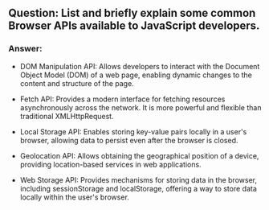 ## Question: List and briefly explain some common Browser APIs available to JavaScript developers.

### Answer:

- DOM Manipulation API: Allows developers to interact with the Document Object Model (DOM) of a web page, enabling dynamic changes to the content and structure of the page.

- Fetch API: Provides a modern interface for fetching resources asynchronously across the network. It is more powerful and flexible than traditional XMLHttpRequest.

- Local Storage API: Enables storing key-value pairs locally in a user's browser, allowing data to persist even after the browser is closed.

- Geolocation API: Allows obtaining the geographical position of a device, providing location-based services in web applications.

- Web Storage API: Provides mechanisms for storing data in the browser, including sessionStorage and localStorage, offering a way to store data locally within the user's browser.